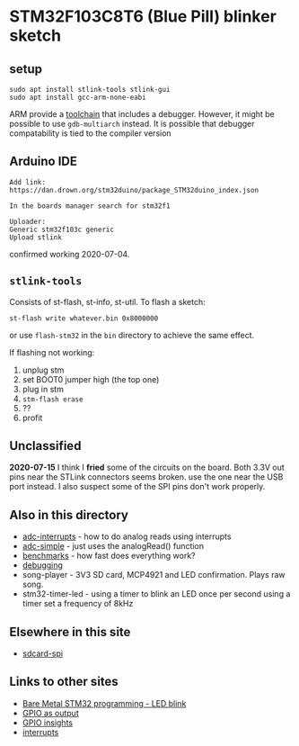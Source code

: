 # STM32F103C8T6 (Blue Pill) blinker sketch


## setup

```
sudo apt install stlink-tools stlink-gui
sudo apt install gcc-arm-none-eabi
```
ARM provide a [toolchain](https://developer.arm.com/tools-and-software/open-source-software/developer-tools/gnu-toolchain/gnu-rm/downloads) that includes a debugger. However, it might be possible to use `gdb-multiarch` instead. It is possible that debugger compatability is tied to the compiler version

## Arduino IDE

```
Add link:
https://dan.drown.org/stm32duino/package_STM32duino_index.json

In the boards manager search for stm32f1

Uploader:
Generic stm32f103c generic
Upload stlink
```

confirmed working 2020-07-04.

## `stlink-tools`

Consists of st-flash, st-info, st-util. To flash a sketch:
```
st-flash write whatever.bin 0x8000000
```
or use `flash-stm32` in the `bin` directory to achieve the same effect. 

If flashing not working:

1. unplug stm
2. set BOOT0 jumper high (the top one)
3. plug in stm
4. `stm-flash erase`
5. ??
6. profit


## Unclassified

**2020-07-15** I think I **fried** some of the circuits on the board. Both 3.3V out pins near the STLink connectors seems broken. use the one near the USB port instead. I also suspect some of the SPI pins don't work properly.


## Also in this directory

* [adc-interrupts](adc-interrupts) - how to do analog reads using interrupts
* [adc-simple](adc-simple) - just uses the analogRead() function
* [benchmarks](benchmarks) - how fast does everything work?
* [debugging](debugging.txt)
* song-player - 3V3 SD card, MCP4921 and LED confirmation. Plays raw song.
* stm32-timer-led - using a timer to blink an LED once per second using a timer set a frequency of 8kHz

## Elsewhere in this site

* [sdcard-spi](../sdcard-spi)

## Links to other sites

* [Bare Metal STM32 programming - LED blink](https://freeelectron.ro/bare-metal-stm32-led-blink/)
* [GPIO as output](https://www.gadgetronicx.com/stm32-microcontroller-gpio-output/)
* [GPIO insights](http://embedded-lab.com/blog/stm32-gpio-ports-insights/)
* [interrupts](https://www.electronicshub.org/working-with-interrupts-in-stm32f103c8t6/)

